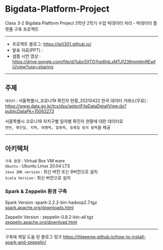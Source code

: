 # Bigdata-Platform-Project
Class 3-2 Bigdata Platform Project
3학년 2학기 수업 빅데이터 처리 - 빅데이터 플랫폼 구축 프로젝트

---

* 프로젝트 블로그: https://jp0301.github.io/
* 발표 자료(PPT) : 
* 샘플 시연 영상 : https://drive.google.com/file/d/1ubc5XTD7np6IgLxMTJf236mmitmREwfU/view?usp=sharing


---

## 주제

`데이터` : 서울특별시_코로나19 확진자 현황_20210422
한국 데이터 거래소(무료) : https://www.data.go.kr/tcs/dss/selectFileDataDetailView.do?publicDataPk=15063273

서울특별시 코로나19 자치구별 일자별 확진자 현황에 대한 데이터로  
`연번, 확진일, 지역, 여행력, 접촉력, 등록일 등의 항목`을 제공  


---

## 아키텍처

`구축 환경` : Virtual Box VM ware  
`Ubuntu` : Ubuntu Linux 20.04 LTS  
`Java JDK version` : 최신 버전 또는 8버전으로 설치  
`Scala Version` : 최신 버전으로 설치  

### Spark & Zeppelin 환경 구축  
Spark Version :spark-2.2.2-bin-hadoop2.7.tgz  
[spark.apache.org/downloads.html][sparkurl]

Zeppelin Version : zeppelin-0.8.2-bin-all.tgz  
[zeppelin.apache.org/download.html][zeppelinurl]

[sparkurl]: spark.apache.org/downloads.html
[zeppelinurl]: zeppelin.apache.org/download.html

___

구축에 제일 도움 된 블로그 링크
https://jhleeeme.github.io/how-to-install-spark-and-zeppelin/


